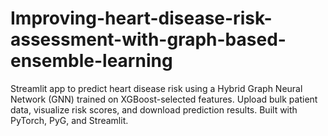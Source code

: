 # Improving-heart-disease-risk-assessment-with-graph-based-ensemble-learning
Streamlit app to predict heart disease risk using a Hybrid Graph Neural Network (GNN) trained on XGBoost-selected features. Upload bulk patient data, visualize risk scores, and download prediction results. Built with PyTorch, PyG, and Streamlit.
